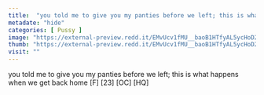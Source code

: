 ```yaml
---
title:  "you told me to give you my panties before we left; this is what happens when we get back home [F] [23] [OC] [HQ]"
metadate: "hide"
categories: [ Pussy ]
image: "https://external-preview.redd.it/EMvUcv1fMU__baoB1HTfyAL5ycHoD21PlxOBqP2JUuI.jpg?auto=webp&s=2641d6c7c2a4286969ba9fa8578572dd30536f05"
thumb: "https://external-preview.redd.it/EMvUcv1fMU__baoB1HTfyAL5ycHoD21PlxOBqP2JUuI.jpg?width=1080&crop=smart&auto=webp&s=4e1ca549b5baeeea0dc1b826c6400519fb3eb5ab"
visit: ""
---
```

you told me to give you my panties before we left; this is what happens when we get back home [F] [23] [OC] [HQ]
